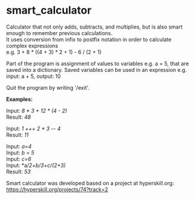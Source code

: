 # smart_calculator
Calculator that not only adds, subtracts, and multiplies, but is also smart enough to remember previous calculations.  
It uses conversion from infix to postfix notation in order to calculate complex expressions   
e.g. 3 + 8 * ((4 + 3) * 2 + 1) - 6 / (2 + 1)

Part of the program is assignment of values to variables e.g. a = 5, that are saved into a dictionary. 
Saved variables can be used in an expression e.g. input: a + 5, output: 10

Quit the program by writing '/exit'.


**Examples:**  
  
Input: *8 * 3 + 12 * (4 - 2)*  
Result: *48*  
    
Input: *1 +++ 2 * 3 -- 4*  
Result: *11*  
  
Input: *a=4*  
Input: *b = 5*  
Input: *c=6*  
Input: *a/*2+b/*3+c/*(2+3)*  
Result: *53*  


Smart calculator was developed based on a project at hyperskill.org:  https://hyperskill.org/projects/74?track=2  
